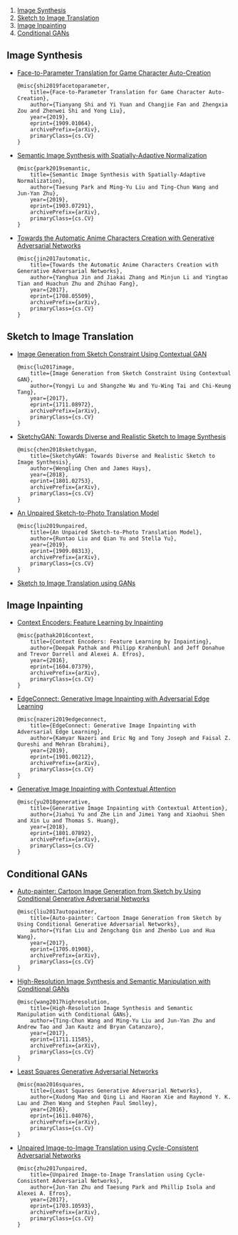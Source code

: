 1. [Image Synthesis](#image-synthesis)
2. [Sketch to Image Translation](#sketch-to-image-translation)
3. [Image Inpainting](#image-inpainting)
4. [Conditional GANs](#conditional-gans)

## Image Synthesis

- [Face-to-Parameter Translation for Game Character Auto-Creation](https://arxiv.org/abs/1909.01064)

  ```
  @misc{shi2019facetoparameter,
      title={Face-to-Parameter Translation for Game Character Auto-Creation},
      author={Tianyang Shi and Yi Yuan and Changjie Fan and Zhengxia Zou and Zhenwei Shi and Yong Liu},
      year={2019},
      eprint={1909.01064},
      archivePrefix={arXiv},
      primaryClass={cs.CV}
  }
  ```

  

- [Semantic Image Synthesis with Spatially-Adaptive Normalization](https://arxiv.org/abs/1903.07291)

  ```
  @misc{park2019semantic,
      title={Semantic Image Synthesis with Spatially-Adaptive Normalization},
      author={Taesung Park and Ming-Yu Liu and Ting-Chun Wang and Jun-Yan Zhu},
      year={2019},
      eprint={1903.07291},
      archivePrefix={arXiv},
      primaryClass={cs.CV}
  }
  ```

  

- [Towards the Automatic Anime Characters Creation with Generative Adversarial Networks](https://arxiv.org/abs/1708.05509)

  ```
  @misc{jin2017automatic,
      title={Towards the Automatic Anime Characters Creation with Generative Adversarial Networks},
      author={Yanghua Jin and Jiakai Zhang and Minjun Li and Yingtao Tian and Huachun Zhu and Zhihao Fang},
      year={2017},
      eprint={1708.05509},
      archivePrefix={arXiv},
      primaryClass={cs.CV}
  }
  ```

  

## Sketch to Image Translation

- [Image Generation from Sketch Constraint Using Contextual GAN](https://arxiv.org/abs/1711.08972)

  ```
  @misc{lu2017image,
      title={Image Generation from Sketch Constraint Using Contextual GAN},
      author={Yongyi Lu and Shangzhe Wu and Yu-Wing Tai and Chi-Keung Tang},
      year={2017},
      eprint={1711.08972},
      archivePrefix={arXiv},
      primaryClass={cs.CV}
  }
  ```

  

- [SketchyGAN: Towards Diverse and Realistic Sketch to Image Synthesis](https://arxiv.org/abs/1801.02753)

  ```
  @misc{chen2018sketchygan,
      title={SketchyGAN: Towards Diverse and Realistic Sketch to Image Synthesis},
      author={Wengling Chen and James Hays},
      year={2018},
      eprint={1801.02753},
      archivePrefix={arXiv},
      primaryClass={cs.CV}
  }
  ```




- [An Unpaired Sketch-to-Photo Translation Model](https://arxiv.org/abs/1909.08313)

  ```
  @misc{liu2019unpaired,
      title={An Unpaired Sketch-to-Photo Translation Model},
      author={Runtao Liu and Qian Yu and Stella Yu},
      year={2019},
      eprint={1909.08313},
      archivePrefix={arXiv},
      primaryClass={cs.CV}
  }
  ```

  

- [Sketch to Image Translation using GANs](https://lisa.fan/Resources/SketchGAN/sketch-image-translation.pdf)

  

## Image Inpainting

- [Context Encoders: Feature Learning by Inpainting](https://arxiv.org/abs/1604.07379)

  ```
  @misc{pathak2016context,
      title={Context Encoders: Feature Learning by Inpainting},
      author={Deepak Pathak and Philipp Krahenbuhl and Jeff Donahue and Trevor Darrell and Alexei A. Efros},
      year={2016},
      eprint={1604.07379},
      archivePrefix={arXiv},
      primaryClass={cs.CV}
  }
  ```

  

- [EdgeConnect: Generative Image Inpainting with Adversarial Edge Learning](https://arxiv.org/abs/1901.00212)

  ```
  @misc{nazeri2019edgeconnect,
      title={EdgeConnect: Generative Image Inpainting with Adversarial Edge Learning},
      author={Kamyar Nazeri and Eric Ng and Tony Joseph and Faisal Z. Qureshi and Mehran Ebrahimi},
      year={2019},
      eprint={1901.00212},
      archivePrefix={arXiv},
      primaryClass={cs.CV}
  }
  ```

  

- [Generative Image Inpainting with Contextual Attention](https://arxiv.org/abs/1801.07892)

  ```
  @misc{yu2018generative,
      title={Generative Image Inpainting with Contextual Attention},
      author={Jiahui Yu and Zhe Lin and Jimei Yang and Xiaohui Shen and Xin Lu and Thomas S. Huang},
      year={2018},
      eprint={1801.07892},
      archivePrefix={arXiv},
      primaryClass={cs.CV}
  }
  ```

  

## Conditional GANs

- [Auto-painter: Cartoon Image Generation from Sketch by Using Conditional Generative Adversarial Networks](https://arxiv.org/abs/1705.01908)

  ```
  @misc{liu2017autopainter,
      title={Auto-painter: Cartoon Image Generation from Sketch by Using Conditional Generative Adversarial Networks},
      author={Yifan Liu and Zengchang Qin and Zhenbo Luo and Hua Wang},
      year={2017},
      eprint={1705.01908},
      archivePrefix={arXiv},
      primaryClass={cs.CV}
  }
  ```

  

- [High-Resolution Image Synthesis and Semantic Manipulation with Conditional GANs](https://arxiv.org/abs/1711.11585)

  ```
  @misc{wang2017highresolution,
      title={High-Resolution Image Synthesis and Semantic Manipulation with Conditional GANs},
      author={Ting-Chun Wang and Ming-Yu Liu and Jun-Yan Zhu and Andrew Tao and Jan Kautz and Bryan Catanzaro},
      year={2017},
      eprint={1711.11585},
      archivePrefix={arXiv},
      primaryClass={cs.CV}
  }
  ```



- [Least Squares Generative Adversarial Networks](https://arxiv.org/abs/1611.04076)

  ```
  @misc{mao2016squares,
      title={Least Squares Generative Adversarial Networks},
      author={Xudong Mao and Qing Li and Haoran Xie and Raymond Y. K. Lau and Zhen Wang and Stephen Paul Smolley},
      year={2016},
      eprint={1611.04076},
      archivePrefix={arXiv},
      primaryClass={cs.CV}
  }
  ```

  

- [Unpaired Image-to-Image Translation using Cycle-Consistent Adversarial Networks](https://arxiv.org/abs/1703.10593)

  ```
  @misc{zhu2017unpaired,
      title={Unpaired Image-to-Image Translation using Cycle-Consistent Adversarial Networks},
      author={Jun-Yan Zhu and Taesung Park and Phillip Isola and Alexei A. Efros},
      year={2017},
      eprint={1703.10593},
      archivePrefix={arXiv},
      primaryClass={cs.CV}
  }
  ```

  